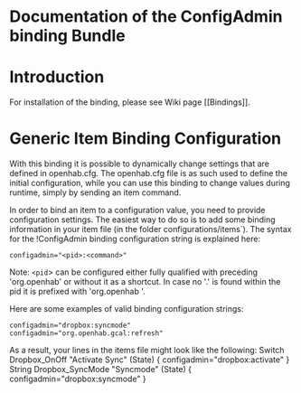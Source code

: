 # Documentation of the ConfigAdmin binding Bundle

# Introduction

For installation of the binding, please see Wiki page [[Bindings]].

# Generic Item Binding Configuration

With this binding it is possible to dynamically change settings that are defined in openhab.cfg. The openhab.cfg file is as such used to define the initial configuration, while you can use this binding to change values during runtime, simply by sending an item command.

In order to bind an item to a configuration value, you need to provide configuration settings. The easiest way to do so is to add some binding information in your item file (in the folder configurations/items`). The syntax for the !ConfigAdmin binding configuration string is explained here:

    configadmin="<pid>:<command>"

Note: `<pid`> can be configured either fully qualified with preceding 'org.openhab' or without it as a shortcut. In case no '.' is found within the pid it is prefixed with 'org.openhab '.

Here are some examples of valid binding configuration strings:

    configadmin="dropbox:syncmode"
    configadmin="org.openhab.gcal:refresh"


As a result, your lines in the items file might look like the following:
    Switch	Dropbox_OnOff		"Activate Sync"	(State)	{ configadmin="dropbox:activate" }
    String	Dropbox_SyncMode	"Syncmode"	(State)	{ configadmin="dropbox:syncmode" }